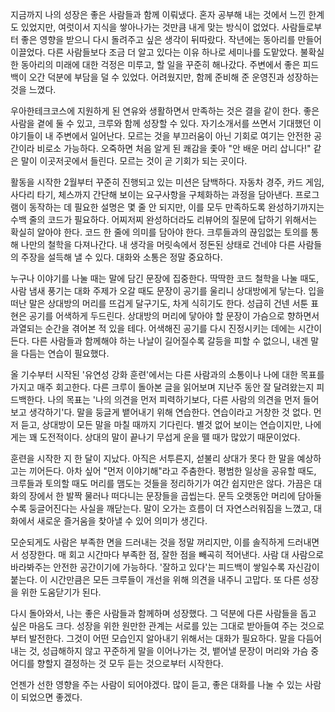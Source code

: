 지금까지 나의 성장은 좋은 사람들과 함께 이뤄냈다. 혼자 공부해 내는 것에서 느낀 한계도 있었지만, 여럿이서 지식을 쌓아나가는 것만큼 내게 맞는 방식이 없었다. 사람들로부터 좋은 영향을 받으니 다시 돌려주고 싶은 생각이 뒤따랐다. 작년에는 동아리를 만들어 이끌었다. 다른 사람들보다 조금 더 알고 있다는 이유 하나로 세미나를 도맡았다. 불확실한 동아리의 미래에 대한 걱정은 미루고, 할 일을 꾸준히 해나갔다. 주변에서 좋은 피드백이 오간 덕분에 부담을 덜 수 있었다. 어려웠지만, 함께 준비해 준 운영진과 성장하는 것을 느꼈다.

우아한테크코스에 지원하게 된 연유와 생활하면서 만족하는 것은 결을 같이 한다. 좋은 사람을 곁에 둘 수 있고, 크루와 함께 성장할 수 있다. 자기소개서를 쓰면서 기대했던 이야기들이 내 주변에서 일어난다. 모르는 것을 부끄러움이 아닌 기회로 여기는 안전한 공간이라 비로소 가능하다. 오죽하면 처음 알게 된 쾌감을 좇아 "안 배운 머리 삽니다!" 같은 말이 이곳저곳에서 들린다. 모르는 것이 곧 기회가 되는 곳이다.

활동을 시작한 2월부터 꾸준히 진행되고 있는 미션은 담백하다. 자동차 경주, 카드 게임, 사다리 타기, 체스까지 간단해 보이는 요구사항을 구체화하는 과정을 담아낸다. 프로그램이 동작하는 데 필요한 설명은 몇 줄 안 되지만, 이를 모두 만족하도록 완성하기까지는 수백 줄의 코드가 필요하다. 어찌저찌 완성하더라도 리뷰어의 질문에 답하기 위해서는 확실히 알아야 한다. 코드 한 줄에 의미를 담아야 한다. 크루들과의 끊임없는 토의를 통해 나만의 철학을 다져나간다. 내 생각을 머릿속에서 정돈된 상태로 건네야 다른 사람들의 주장을 설득해 낼 수 있다. 대화와 소통은 정말 중요하다.

누구나 이야기를 나눌 때는 말에 담긴 문장에 집중한다. 딱딱한 코드 철학을 나눌 때도, 사람 냄새 풍기는 대화 주제가 오갈 때도 문장이 공기를 울리니 상대방에게 닿는다. 입을 떠난 말은 상대방의 머리를 뜨겁게 달구기도, 차게 식히기도 한다. 성급히 건넨 서툰 표현은 공기를 어색하게 두드린다. 상대방의 머리에 닿아야 할 문장이 가슴으로 향하면서 과열되는 순간을 겪어본 적 있을 테다. 어색해진 공기를 다시 진정시키는 데에는 시간이 든다. 다른 사람들과 함께해야 하는 나날이 길어질수록 갈등을 피할 수 없으니, 내겐 말을 다듬는 연습이 필요했다.

올 기수부터 시작된 '유연성 강화 훈련'에서는 다른 사람과의 소통이나 나에 대한 목표를 가지고 매주 회고한다. 다른 크루이 돌아본 글을 읽어보며 지난주 동안 잘 달려왔는지 피드백한다. 나의 목표는 '나의 의견을 먼저 피력하기보다, 다른 사람의 의견을 먼저 들어보고 생각하기'다. 말을 둥글게 뱉어내기 위해 연습한다. 연습이라고 거창한 것 없다. 먼저 듣고, 상대방이 모든 말을 마칠 때까지 기다린다. 별것 없어 보이는 연습이지만, 나에게는 꽤 도전적이다. 상대의 말이 끝나기 무섭게 운을 뗄 때가 많았기 때문이었다.

훈련을 시작한 지 한 달이 지났다. 아직은 서투른지, 섣불리 상대가 못다 한 말을 예상하고는 끼어든다. 아차 싶어 "먼저 이야기해"라고 주춤한다. 평범한 일상을 공유할 때도, 크루들과 토의할 때도 머리를 맴도는 것들을 정리하기가 여간 쉽지만은 않다. 가끔은 대화의 장에서 한 발짝 물러나 떠다니는 문장들을 곱씹는다. 문득 오랫동안 머리에 담아둘수록 둥글어진다는 사실을 깨닫는다. 말이 오가는 흐름이 더 자연스러워짐을 느꼈고, 대화에서 새로운 즐거움을 찾아낼 수 있어 의미가 생긴다.

모순되게도 사람은 부족한 면을 드러내는 것을 정말 꺼리지만, 이를 솔직하게 드러내면서 성장한다. 매 회고 시간마다 부족한 점, 잘한 점을 빼곡히 적어낸다. 사람 대 사람으로 바라봐주는 안전한 공간이기에 가능하다. '잘하고 있다'는 피드백이 쌓일수록 자신감이 붙는다. 이 시간만큼은 모든 크루들이 개선을 위해 의견을 내주니 고맙다. 또 다른 성장을 위한 도움닫기가 된다.

다시 돌아와서, 나는 좋은 사람들과 함께하며 성장했다. 그 덕분에 다른 사람들을 돕고 싶은 마음도 크다. 성장을 위한 원만한 관계는 서로를 있는 그대로 받아들여 주는 것으로부터 발전한다. 그것이 어떤 모습인지 알아내기 위해서는 대화가 필요하다. 말을 다듬어내는 것, 성급해하지 않고 꾸준하게 말을 이어나가는 것, 뱉어낼 문장이 머리와 가슴 중 어디를 향할지 결정하는 것 모두 듣는 것으로부터 시작한다.

언젠가 선한 영향을 주는 사람이 되어야겠다. 많이 듣고, 좋은 대화를 나눌 수 있는 사람이 되었으면 좋겠다.
